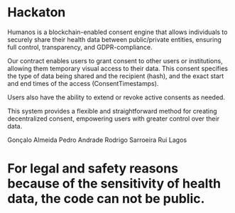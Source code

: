 # Hackaton

Humanos is a blockchain-enabled consent engine that allows individuals to securely share their health data between public/private entities, ensuring full control, transparency, and GDPR-compliance.


Our contract enables users to grant consent to other users or institutions, allowing them temporary visual access to their data. This consent specifies the type of data being shared and the recipient (hash), and the exact start and end times of the access (ConsentTimestamps).

Users also have the ability to extend or revoke active consents as needed.

This system provides a flexible and straightforward method for creating decentralized consent, empowering users with greater control over their data.



Gonçalo Almeida
Pedro Andrade
Rodrigo Sarroeira
Rui Lagos 

# For legal and safety reasons because of the sensitivity of health data, the code can not be public. 
